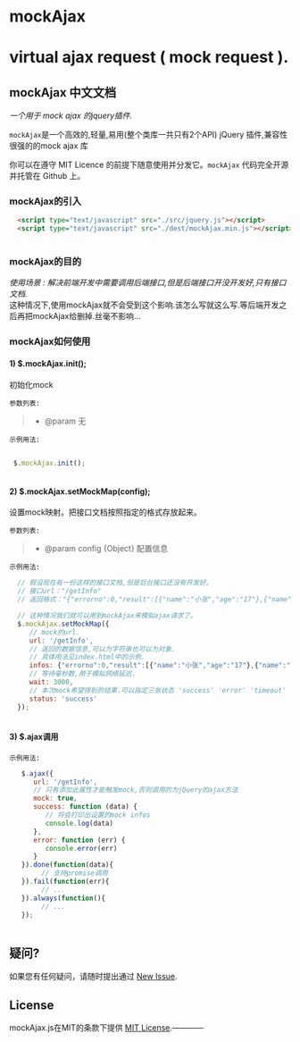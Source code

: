 # mockAjax
virtual ajax request ( mock request ).
===

## mockAjax 中文文档
*一个用于 mock ajax 的jquery插件.*


`mockAjax`是一个高效的,轻量,易用(整个类库一共只有2个API) jQuery 插件,兼容性很强的的mock ajax 库<br>

你可以在遵守 MIT Licence 的前提下随意使用并分发它。`mockAjax` 代码完全开源并托管在 Github 上。

### mockAjax的引入
```html
  <script type="text/javascript" src="./src/jquery.js"></script>
  <script type="text/javascript" src="./dest/mockAjax.min.js"></script>
    
```

### mockAjax的目的
*使用场景 : 解决前端开发中需要调用后端接口,但是后端接口开没开发好,只有接口文档.<br>*
这种情况下,使用mockAjax就不会受到这个影响.该怎么写就这么写.等后端开发之后再把mockAjax给删掉.丝毫不影响...

### mockAjax如何使用

#### 1) $.mockAjax.init();
初始化mock

`参数列表:`
>+ @param 无
  
`示例用法:`

```js

 $.mockAjax.init();
    
```

#### 2) $.mockAjax.setMockMap(config);
设置mock映射。把接口文档按照指定的格式存放起来。

`参数列表:`
>+ @param config {Object} 配置信息
  
`示例用法:`

```js
  // 假设现在有一份这样的接口文档,但是后台接口还没有开发好。
  // 接口url："/getInfo"
  // 返回格式："{"errorno":0,"result":[{"name":"小张","age":"17"},{"name":"小李","age":"23"},{"name":"小王","age":"22"}]}"

  // 这种情况我们就可以用到mockAjax来模拟ajax请求了。
  $.mockAjax.setMockMap({
     // mock的url.
     url: '/getInfo',
     // 返回的数据信息,可以为字符串也可以为对象.
     // 具体用法见index.html中的示例.
     infos: {"errorno":0,"result":[{"name":"小张","age":"17"},{"name":"小李","age":"23"},{"name":"小王","age":"22"}]},
     // 等待毫秒数,用于模拟网络延迟.
     wait: 3000,
     // 本次mock希望得到的结果.可以指定三张状态 'success' 'error' 'timeout' 分别代表'成功','失败','超时'
     status: 'success'
  });
    
```

#### 3) $.ajax调用

`示例用法:`

```js
   $.ajax({
      url: '/getInfo',
      // 只有添加此属性才能触发mock,否则调用的为jQuery的ajax方法
      mock: true,
      success: function (data) {
         // 将会打印出设置的mock infos
         console.log(data)
      },
      error: function (err) {
         console.error(err)
      }
   }).done(function(data){
        // 支持promise调用
   }).fail(function(err){
        // ...
   }).always(function(){
        // ...
   });
    
```

## 疑问?

如果您有任何疑问，请随时提出通过 [New Issue](https://github.com/YataoZhang/mockAjax/issues/new).

## License

mockAjax.js在MIT的条款下提供 [MIT License](https://github.com/YataoZhang/mockAjax/blob/master/LICENSE).————
